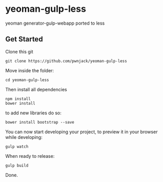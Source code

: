 yeoman-gulp-less
================

yeoman generator-gulp-webapp ported to less

## Get Started

Clone this git

    git clone https://github.com/pwnjack/yeoman-gulp-less
    
Move inside the folder:

    cd yeoman-gulp-less
    
Then install all dependencies

    npm install
    bower install
    
to add new libraries do so:

    bower install bootstrap --save
    
You can now start developing your project, to preview it in your browser while developing:

    gulp watch
    
When ready to release:

    gulp build
    
Done.


